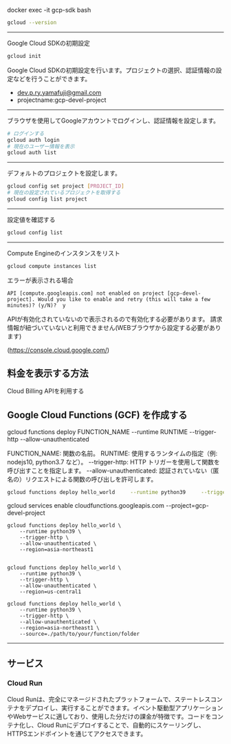 
docker exec -it gcp-sdk bash


```bash
gcloud --version
```
---

Google Cloud SDKの初期設定

```bash
gcloud init
```

Google Cloud SDKの初期設定を行います。プロジェクトの選択、認証情報の設定などを行うことができます。

- dev.p.ry.yamafuji@gmail.com
- projectname:gcp-devel-project

--- 

 ブラウザを使用してGoogleアカウントでログインし、認証情報を設定します。

```bash
# ログインする
gcloud auth login
# 現在のユーザー情報を表示
gcloud auth list
```

--- 

デフォルトのプロジェクトを設定します。

```bash
gcloud config set project [PROJECT_ID]
# 現在の設定されているプロジェクトを取得する
gcloud config list project
```

--- 

設定値を確認する

```bash
gcloud config list
```

--- 


Compute Engineのインスタンスをリスト

```bash
gcloud compute instances list
```

エラーが表示される場合

```
API [compute.googleapis.com] not enabled on project [gcp-devel-project]. Would you like to enable and retry (this will take a few minutes)? (y/N)?  y
```

APIが有効化されていないので表示されるので有効化する必要があります。
請求情報が紐づいていないと利用できません(WEBブラウザから設定する必要があります)

(https://console.cloud.google.com/)


## 料金を表示する方法

Cloud Billing APIを利用する


## Google Cloud Functions (GCF) を作成する

gcloud functions deploy FUNCTION_NAME --runtime RUNTIME --trigger-http --allow-unauthenticated

FUNCTION_NAME: 関数の名前。
RUNTIME: 使用するランタイムの指定（例: nodejs10, python3.7 など）。
--trigger-http: HTTP トリガーを使用して関数を呼び出すことを指定します。
--allow-unauthenticated: 認証されていない（匿名の）リクエストによる関数の呼び出しを許可します。

```bash
gcloud functions deploy hello_world     --runtime python39     --trigger-http     --allow-unauthenticated     --region=asia-northeast1 
```

gcloud services enable cloudfunctions.googleapis.com --project=gcp-devel-project

```
gcloud functions deploy hello_world \
    --runtime python39 \
    --trigger-http \
    --allow-unauthenticated \
    --region=asia-northeast1 


gcloud functions deploy hello_world \
    --runtime python39 \
    --trigger-http \
    --allow-unauthenticated \
    --region=us-central1

gcloud functions deploy hello_world \
    --runtime python39 \
    --trigger-http \
    --allow-unauthenticated \
    --region=asia-northeast1 \
    --source=./path/to/your/function/folder
```

---

## サービス

### Cloud Run

Cloud Runは、完全にマネージドされたプラットフォームで、ステートレスコンテナをデプロイし、実行することができます。イベント駆動型アプリケーションやWebサービスに適しており、使用した分だけの課金が特徴です。コードをコンテナ化し、Cloud Runにデプロイすることで、自動的にスケーリングし、HTTPSエンドポイントを通じてアクセスできます。

